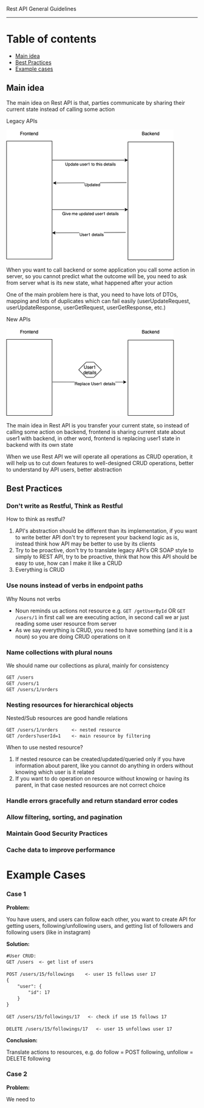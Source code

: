Rest API General Guidelines
________

# Table of contents

* [Main idea](#main-idea)
* [Best Practices](#best-practices)
* [Example cases](#example-cases)

## Main idea

The main idea on Rest API is that, parties communicate by sharing their current state instead of calling some action

Legacy APIs

![](assets/general-guidelines-1.png)

When you want to call backend or some application you call some action in server, so you cannot predict what the outcome
will be, you need to ask from server what is its new state, what happened after your action

One of the main problem here is that, you need to have lots of DTOs, mapping and lots of duplicates which can fail
easily (userUpdateRequest, userUpdateResponse, userGetRequest, userGetResponse, etc.)

New APIs

![](assets/general-guidelines-2.png)

The main idea in Rest API is you transfer your current state, so instead of calling some action on backend, frontend is
sharing current state about user1 with backend, in other word, frontend is replacing user1 state in backend with its own
state

When we use Rest API we will operate all operations as CRUD operation, it will help us to cut down features to
well-designed CRUD operations, better to understand by API users, better abstraction

## Best Practices

### Don't write as Restful, Think as Restful

How to think as restful?

1. API's abstraction should be different than its implementation, if you want to write better API don't try to represent
   your backend logic as is, instead think how API may be better to use by its clients
2. Try to be proactive, don't try to translate legacy API's OR SOAP style to simply to REST API, try to be proactive,
   think that how this API should be easy to use, how can I make it like a CRUD
3. Everything is CRUD

### Use nouns instead of verbs in endpoint paths

Why Nouns not verbs

* Noun reminds us actions not resource e.g. ```GET /getUserById```  OR ```GET /users/1```  in first call we are
  executing action, in second call we ar just reading some user resource from server
* As we say everything is CRUD, you need to have something (and it is a noun) so you are doing CRUD operations on it

### Name collections with plural nouns

We should name our collections as plural, mainly for consistency

```
GET /users    
GET /users/1
GET /users/1/orders    
```

### Nesting resources for hierarchical objects

Nested/Sub resources are good handle relations

```
GET /users/1/orders     <- nested resource
GET /orders?userId=1    <- main resource by filtering
```

When to use nested resource?

1. If nested resource can be created/updated/queried only if you have information about parent, like you cannot do
   anything in orders without knowing which user is it related
2. If you want to do operation on resource without knowing or having its parent, in that case nested resources are not
   correct choice

### Handle errors gracefully and return standard error codes

### Allow filtering, sorting, and pagination

### Maintain Good Security Practices

### Cache data to improve performance

# Example Cases

### Case 1
**Problem:**

You have users, and users can follow each other, you want to create API for getting users, following/unfollowing users, and getting list of followers and following users (like in instagram)

**Solution:**
```
#User CRUD:
GET /users  <- get list of users

POST /users/15/followings    <- user 15 follows user 17 
{
    "user": {
        "id": 17
    }
}

GET /users/15/followings/17   <- check if use 15 follows 17

DELETE /users/15/followings/17   <- user 15 unfollows user 17
```

**Conclusion:**

Translate actions to resources, e.g. do follow = POST following, unfollow = DELETE following



### Case 2
**Problem:**

We need to 
